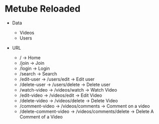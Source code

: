 # Metube Reloaded

- Data
    - Videos
    - Users

- URL
    - / -> Home
    - /join -> Join
    - /login -> Login
    - /search -> Search
    - /edit-user -> /users/edit -> Edit user
    - /delete-user -> /users/delete -> Delete user
    - /watch-video -> /videos/watch -> Watch Video
    - /edit-video -> /videos/edit -> Edit Video
    - /delete-video -> /videos/delete -> Delete Video
    - /comment-video -> /videos/comments -> Comment on a video
    - /delete-comment-video -> /videos/comments/delete -> Delete A Comment of a Video
